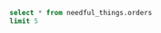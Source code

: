 ```sql needful_things
select * from needful_things.orders
limit 5
```


<ButtonGroup name=Dimension>
  <ButtonGroupItem valueLabel='First Name' value='first_name'/>
  <ButtonGroupItem valueLabel='State' value='state'/>
  <ButtonGroupItem valueLabel='Channel' value='channel'/>
</ButtonGroup>

<DataTable data={needful_things}>
  <Column id=id/>
  <Column id=last_name/>
  <Column id=item/>
  <Column id=category/>
  <Column id={inputs.Dimension}/>
</DataTable>



